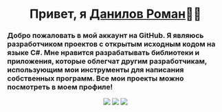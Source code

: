 <h1 align="center">Привет, я <a href="https://github.com/Nekiplay">Данилов Роман</a>👋🏻</h1>
<h3>Добро пожаловать в мой аккаунт на GitHub. Я являюсь разработчиком проектов с открытым исходным кодом на языке C#. Мне нравится разрабатывать библиотеки и приложения, которые облегчат другим разработчикам, использующим мои инструменты для написания собственных программ. Все мои проекты можно посмотреть в моем профиле!</h3>

<p align="center"> 
  <img src="https://github-readme-stats.vercel.app/api?username=Nekiplay&hide_border=true&show_icons=true&hide=contribs,issues,prs&theme=radical&locale=ru">
  <img src="https://github-readme-stats.vercel.app/api/wakatime?username=Nekiplay">
  <img src="https://github-readme-stats.vercel.app/api/top-langs/?username=Nekiplay&hide_border=true&layout=default&theme=radical&locale=ru">
</p>
